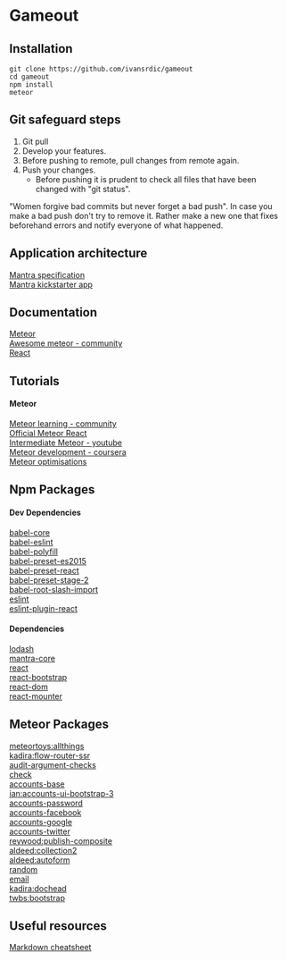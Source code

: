 # Gameout

## Installation
```
git clone https://github.com/ivansrdic/gameout
cd gameout
npm install
meteor
```
## Git safeguard steps
1. Git pull
2. Develop your features.
3. Before pushing to remote, pull changes from remote again.
4. Push your changes.
    * Before pushing it is prudent to check all files that have been changed with "git status".

"Women forgive bad commits but never forget a bad push". In case you make a bad push
don't try to remove it. Rather make a new one that fixes beforehand errors and notify
everyone of what happened.


## Application architecture
[Mantra specification](https://kadirahq.github.io/mantra/)<br>
[Mantra kickstarter app](https://github.com/mantrajs/meteor-mantra-kickstarter)


## Documentation
[Meteor](http://docs.meteor.com/#/full/quickstart)<br>
[Awesome meteor - community](https://github.com/Urigo/awesome-meteor)<br>
[React](https://facebook.github.io/react/docs/getting-started.html)<br>


## Tutorials
#### Meteor
[Meteor learning - community](https://github.com/ericdouglas/Meteor-Learning)<br>
[Official Meteor React](https://www.meteor.com/tutorials/react/creating-an-app)<br>
[Intermediate Meteor - youtube](https://www.youtube.com/watch?v=BI8IslJHSag&list=PLLnpHn493BHFYZUSK62aVycgcAouqBt7V&ab_channel=LevelUpTuts)<br>
[Meteor development - coursera](https://www.coursera.org/learn/meteor-development/)<br>
[Meteor optimisations](https://bulletproofmeteor.com/basics/introduction)<br>


## Npm Packages
#### Dev Dependencies
[babel-core](https://github.com/babel/babel/tree/master/packages/babel-core)<br>
[babel-eslint](https://github.com/babel/babel/tree/master/packages/babel-core)<br>
[babel-polyfill](https://babeljs.io/docs/usage/polyfill/)<br>
[babel-preset-es2015](https://babeljs.io/docs/plugins/preset-es2015/)<br>
[babel-preset-react](https://babeljs.io/docs/plugins/preset-react/)<br>
[babel-preset-stage-2](https://babeljs.io/docs/plugins/preset-stage-2/)<br>
[babel-root-slash-import](https://github.com/mantrajs/babel-root-slash-import)<br>
[eslint](http://eslint.org/)<br>
[eslint-plugin-react](https://github.com/yannickcr/eslint-plugin-react)

#### Dependencies
[lodash](https://lodash.com/)<br>
[mantra-core](https://github.com/mantrajs/mantra-core)<br>
[react](https://facebook.github.io/react/)<br>
[react-bootstrap](https://react-bootstrap.github.io)<br>
[react-dom](https://www.npmjs.com/package/react-dom)<br>
[react-mounter](https://github.com/kadirahq/react-mounter)

## Meteor Packages
[meteortoys:allthings](https://atmospherejs.com/meteortoys/allthings)<br>
[kadira:flow-router-ssr](https://atmospherejs.com/kadira/flow-router-ssr)<br>
[audit-argument-checks](https://atmospherejs.com/meteor/audit-argument-checks)<br>
[check](https://atmospherejs.com/meteor/check)<br>
[accounts-base](https://atmospherejs.com/meteor/accounts-base)<br>
[ian:accounts-ui-bootstrap-3](https://atmospherejs.com/ian/accounts-ui-bootstrap-3)<br>
[accounts-password](https://atmospherejs.com/meteor/accounts-password)<br>
[accounts-facebook](https://atmospherejs.com/meteor/accounts-facebook)<br>
[accounts-google](https://atmospherejs.com/meteor/accounts-google)<br>
[accounts-twitter](https://atmospherejs.com/meteor/accounts-twitter)<br>
[reywood:publish-composite](https://atmospherejs.com/reywood/publish-composite)<br>
[aldeed:collection2](https://atmospherejs.com/aldeed/collection2)<br>
[aldeed:autoform](https://atmospherejs.com/aldeed/autoform)<br>
[random](https://atmospherejs.com/meteor/random)<br>
[email](http://docs.meteor.com/#/full/email)<br>
[kadira:dochead](https://atmospherejs.com/kadira/dochead)<br>
[twbs:bootstrap](https://atmospherejs.com/twbs/bootstrap)

## Useful resources
[Markdown cheatsheet](https://github.com/adam-p/markdown-here/wiki/Markdown-Cheatsheet)
